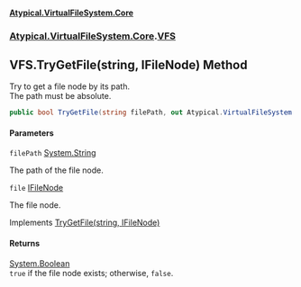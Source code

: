 #### [Atypical.VirtualFileSystem.Core](Atypical.VirtualFileSystem.Core.md 'Atypical.VirtualFileSystem.Core')
### [Atypical.VirtualFileSystem.Core](Atypical.VirtualFileSystem.Core.md 'Atypical.VirtualFileSystem.Core').[VFS](Atypical.VirtualFileSystem.Core.VFS.md 'Atypical.VirtualFileSystem.Core.VFS')

## VFS.TryGetFile(string, IFileNode) Method

Try to get a file node by its path.  
The path must be absolute.

```csharp
public bool TryGetFile(string filePath, out Atypical.VirtualFileSystem.Core.Contracts.IFileNode? file);
```
#### Parameters

<a name='Atypical.VirtualFileSystem.Core.VFS.TryGetFile(string,Atypical.VirtualFileSystem.Core.Contracts.IFileNode).filePath'></a>

`filePath` [System.String](https://docs.microsoft.com/en-us/dotnet/api/System.String 'System.String')

The path of the file node.

<a name='Atypical.VirtualFileSystem.Core.VFS.TryGetFile(string,Atypical.VirtualFileSystem.Core.Contracts.IFileNode).file'></a>

`file` [IFileNode](Atypical.VirtualFileSystem.Core.Contracts.IFileNode.md 'Atypical.VirtualFileSystem.Core.Contracts.IFileNode')

The file node.

Implements [TryGetFile(string, IFileNode)](Atypical.VirtualFileSystem.Core.Contracts.IVirtualFileSystem.TryGetFile(string,Atypical.VirtualFileSystem.Core.Contracts.IFileNode).md 'Atypical.VirtualFileSystem.Core.Contracts.IVirtualFileSystem.TryGetFile(string, Atypical.VirtualFileSystem.Core.Contracts.IFileNode)')

#### Returns
[System.Boolean](https://docs.microsoft.com/en-us/dotnet/api/System.Boolean 'System.Boolean')  
`true` if the file node exists; otherwise, `false`.